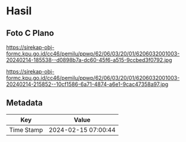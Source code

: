 # Hasil

## Foto C Plano

https://sirekap-obj-formc.kpu.go.id/cc46/pemilu/ppwp/62/06/03/20/01/6206032001003-20240214-185538--d0898b7a-dc60-45f6-a515-9ccbed3f0792.jpg

https://sirekap-obj-formc.kpu.go.id/cc46/pemilu/ppwp/62/06/03/20/01/6206032001003-20240214-215852--10cf1586-6a71-4874-a6e1-9cac47358a97.jpg


## Metadata

| Key        | Value               |
| ---------- | ------------------- |
| Time Stamp | 2024-02-15 07:00:44 |



